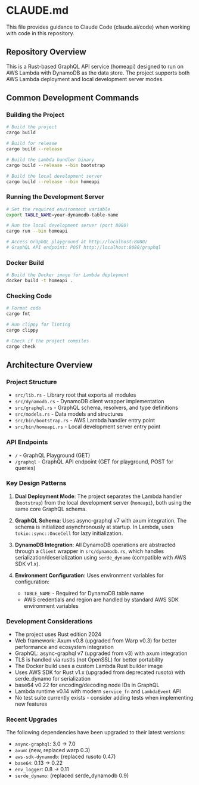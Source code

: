# CLAUDE.md

This file provides guidance to Claude Code (claude.ai/code) when working with code in this repository.

## Repository Overview

This is a Rust-based GraphQL API service (homeapi) designed to run on AWS Lambda with DynamoDB as the data store. The project supports both AWS Lambda deployment and local development server modes.

## Common Development Commands

### Building the Project

```bash
# Build the project
cargo build

# Build for release
cargo build --release

# Build the Lambda handler binary
cargo build --release --bin bootstrap

# Build the local development server
cargo build --release --bin homeapi
```

### Running the Development Server

```bash
# Set the required environment variable
export TABLE_NAME=your-dynamodb-table-name

# Run the local development server (port 8080)
cargo run --bin homeapi

# Access GraphQL playground at http://localhost:8080/
# GraphQL API endpoint: POST http://localhost:8080/graphql
```

### Docker Build

```bash
# Build the Docker image for Lambda deployment
docker build -t homeapi .
```

### Checking Code

```bash
# Format code
cargo fmt

# Run clippy for linting
cargo clippy

# Check if the project compiles
cargo check
```

## Architecture Overview

### Project Structure

- `src/lib.rs` - Library root that exports all modules
- `src/dynamodb.rs` - DynamoDB client wrapper implementation
- `src/graphql.rs` - GraphQL schema, resolvers, and type definitions
- `src/models.rs` - Data models and structures
- `src/bin/bootstrap.rs` - AWS Lambda handler entry point
- `src/bin/homeapi.rs` - Local development server entry point

### API Endpoints

- `/` - GraphQL Playground (GET)
- `/graphql` - GraphQL API endpoint (GET for playground, POST for queries)

### Key Design Patterns

1. **Dual Deployment Mode**: The project separates the Lambda handler (`bootstrap`) from the local development server (`homeapi`), both using the same core GraphQL schema.

2. **GraphQL Schema**: Uses async-graphql v7 with axum integration. The schema is initialized asynchronously at startup. In Lambda, uses `tokio::sync::OnceCell` for lazy initialization.

3. **DynamoDB Integration**: All DynamoDB operations are abstracted through a `Client` wrapper in `src/dynamodb.rs`, which handles serialization/deserialization using `serde_dynamo` (compatible with AWS SDK v1.x).

4. **Environment Configuration**: Uses environment variables for configuration:
   - `TABLE_NAME` - Required for DynamoDB table name
   - AWS credentials and region are handled by standard AWS SDK environment variables

### Development Considerations

- The project uses Rust edition 2024
- Web framework: Axum v0.8 (upgraded from Warp v0.3) for better performance and ecosystem integration
- GraphQL: async-graphql v7 (upgraded from v3) with axum integration
- TLS is handled via rustls (not OpenSSL) for better portability
- The Docker build uses a custom Lambda Rust builder image
- Uses AWS SDK for Rust v1.x (upgraded from deprecated rusoto) with serde_dynamo for serialization
- base64 v0.22 for encoding/decoding node IDs in GraphQL
- Lambda runtime v0.14 with modern `service_fn` and `LambdaEvent` API
- No test suite currently exists - consider adding tests when implementing new features

### Recent Upgrades

The following dependencies have been upgraded to their latest versions:

- `async-graphql`: 3.0 → 7.0
- `axum`: (new, replaced warp 0.3)
- `aws-sdk-dynamodb`: (replaced rusoto 0.47)
- `base64`: 0.13 → 0.22
- `env_logger`: 0.8 → 0.11
- `serde_dynamo`: (replaced serde_dynamodb 0.9)
